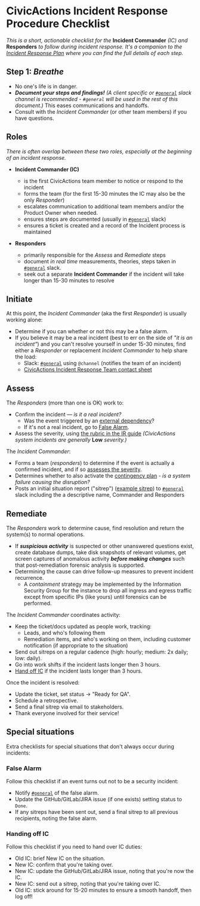 # CivicActions Incident Response Procedure Checklist

_This is a short, actionable checklist for the_ **Incident Commander** _(IC) and_ **Responders** _to follow during incident response. It's a companion to the [Incident Response Plan](incident-response-plan.md) where you can find the full details of each step._

## Step 1: _Breathe_

- No one's life is in danger.
- **_Document your steps and findings!_** _(A client specific or [`#general`](https://civicactions.slack.com/messages/general/) slack channel is recommended - `#general` will be used in the rest of this document.)_ This eases communications and handoffs.
- Consult with the _Incident Commander_ (or other team members) if you have questions.

## Roles

_There is often overlap between these two roles, especially at the beginning of an incident response._

- **Incident Commander (IC)**

  - is the first CivicActions team member to notice or respond to the incident
  - forms the team (for the first 15-30 minutes the IC may also be the only _Responder_)
  - escalates communication to additional team members and/or the Product Owner when needed.
  - ensures steps are documented (usually in [`#general`](https://civicactions.slack.com/messages/general/) slack)
  - ensures a ticket is created and a record of the Incident process is maintained

- **Responders**
  - primarily responsible for the _Assess_ and _Remediate_ steps
  - document _in real time_ measurements, theories, steps taken in [`#general`](https://civicactions.slack.com/messages/general/) slack.
  - seek out a separate **Incident Commander** if the incident will take longer than 15-30 minutes to resolve

## Initiate

At this point, the _Incident Commander_ (aka the first _Responder_) is usually working alone:

- Determine if you can whether or not this may be a false alarm.
- If you believe it may be a real incident (best to err on the side of _"it is an incident"_) and you can't resolve yourself in under 15-30 minutes, find either a _Responder_ or replacement _Incident Commander_ to help share the load:
  - Slack: [`#general`](https://civicactions.slack.com/messages/general/) using `@channel` (notifies the team of an incident)
  - [CivicActions Incident Response Team contact sheet](https://drive.google.com/open?id=1P9TePYm2Gkly8EjxCzA2EmlTjUIBypE7-CbCZrRN1EA)

## Assess

The _Responders_ (more than one is OK) work to:

- Confirm the incident — _is it a real incident?_
  - Was the event triggered by an [external dependency](contingency-plan.md#external-dependencies)?
  - If it's not a real incident, go to [False Alarm](#false-alarm).
- Assess the severity, using [the rubric in the IR guide](incident-response-plan.md#incident-severities) _(CivicActions system incidents are generally_ **Low** _severity.)_

The _Incident Commander_:

- Forms a team (_responders_) to determine if the event is actually a confirmed incident, and if so [assesses the severity](incident-response-plan.md#incident-severities).
- Determines whether to also activate the [contingency plan](contingency-plan.md) - _is a system failure causing the disruption?_
- Posts an initial situation report ("sitrep") ([example sitrep](incident-response-plan.md#assess)) to [`#general`](https://civicactions.slack.com/messages/general/) slack including the a descriptive name, Commander and Responders

## Remediate

The _Responders_ work to determine cause, find resolution and return the system(s) to normal operations.

- If **_suspicious activity_** is suspected or other unanswered questions exist, create database dumps, take disk snapshots of relevant volumes, get screen captures of anomalous activity **_before making changes_** such that post-remediation forensic analysis is supported.
- Determining the cause can drive follow-up measures to prevent incident recurrence.
  - A _containment_ strategy may be implemented by the Information Security Group for the instance to drop all ingress and egress traffic except from specific IPs (like yours) until forensics can be performed.

The _Incident Commander_ coordinates activity:

- Keep the ticket/docs updated as people work, tracking:
  - Leads, and who's following them
  - Remediation items, and who's working on them, including customer notification (if appropriate to the situation)
- Send out sitreps on a regular cadence (high: hourly; medium: 2x daily; low: daily).
- Go into work shifts if the incident lasts longer then 3 hours.
- [Hand off IC](#handing-off-ic) if the incident lasts longer than 3 hours.

Once the incident is resolved:

- Update the ticket, set status → "Ready for QA".
- Schedule a retrospective.
- Send a final sitrep via email to stakeholders.
- Thank everyone involved for their service!

## Special situations

Extra checklists for special situations that don't always occur during incidents:

### False Alarm

Follow this checklist if an event turns out not to be a security incident:

- Notify [`#general`](https://civicactions.slack.com/messages/general/) of the false alarm.
- Update the GitHub/GitLab/JIRA issue (if one exists) setting status to `Done`.
- If any sitreps have been sent out, send a final sitrep to all previous recipients, noting the false alarm.

### Handing off IC

Follow this checklist if you need to hand over IC duties:

- Old IC: brief New IC on the situation.
- New IC: confirm that you're taking over.
- New IC: update the GitHub/GitLab/JIRA issue, noting that you're now the IC.
- New IC: send out a sitrep, noting that you're taking over IC.
- Old IC: stick around for 15-20 minutes to ensure a smooth handoff, then log off!
